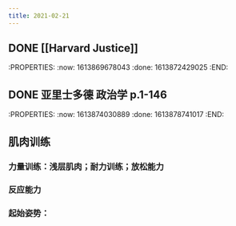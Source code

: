 ```yaml
---
title: 2021-02-21
---
```


## DONE [[Harvard Justice]]
:PROPERTIES:
:now: 1613869678043
:done: 1613872429025
:END:
## DONE 亚里士多德 政治学 p.1-146
:PROPERTIES:
:now: 1613874030889
:done: 1613878741017
:END:
## 肌肉训练
### 力量训练：浅层肌肉；耐力训练；放松能力
###
###
### 反应能力
### 起始姿势：
